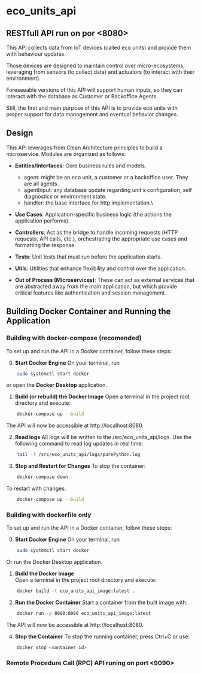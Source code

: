# eco_units_api
## RESTfull API run on por <8080>
This API collects data from IoT devices (called eco units) and provide them with behaviour updates.

Those devices are designed to maintain control over micro-ecosystems, leveraging from sensors (to collect data) and actuators (to interact with their environment).

Foreseeable versions of this API will support human inputs, so they can interact with the database as Customer or Backoffice Agents.

Still, the first and main purpose of this API is to provide eco units with proper support for data management and eventual behavior changes.

## Design
This API leverages from Clean Architecture principles to build a microservice.
Modules are organized as follows:

- **Entities/Interfaces**: Core business rules and models.
    - agent: might be an eco unit, a customer or a backoffice user. They are all agents.
    - agentInput: any database update regarding unit's configuration, self diagnostics or environment state.
    - handler: the base interface for http implementation.\

- **Use Cases**: Application-specific business logic (the actions the application performs).

- **Controllers**: Act as the bridge to handle incoming requests (HTTP requests, API calls, etc.), orchestrating the appropriate use cases and formatting the response.

- **Tests**: Unit tests that must run before the application starts.

- **Utils**: Utilities that enhance flexibility and control over the application.

- **Out of Process (Microservices)**: These can act as external services that are abstracted away from the main application, but which provide critical features like authentication and session management.

## Building Docker Container and Running the Application

### Building with docker-compose (recomended)

To set up and run the API in a Docker container, follow these steps:

0. **Start Docker Engine**
On your terminal, run
```bash
    sudo systemctl start docker
```
or open the **Docker Desktop** application.

1. **Build (or rebuild) the Docker Image**
Open a terminal in the project root directory and execute:  
```bash
    docker-compose up --build
```
The API will now be accessible at http://localhost:8080.

2. **Read logs**
All logs will be written to the /src/eco_units_api/logs.
Use the following command to read log updates in real time:
```bash
    tail -f /src/eco_units_api/logs/purePython.log
```

3. **Stop and Restart for Changes**
To stop the container:
```bash
    docker-compose down
```

To restart with changes:
```bash
    docker-compose up --build
```

### Building with dockerfile only

To set up and run the API in a Docker container, follow these steps:

0. **Start Docker Engine**
On your terminal, run
```bash
    sudo systemctl start docker
```
Or run the Docker Desktop application.

1. **Build the Docker Image**  
Open a terminal in the project root directory and execute:  
```bash
    docker build -t eco_units_api_image:latest .
```

2. **Run the Docker Container**
Start a container from the built image with:
```bash
    docker run -p 8080:8080 eco_units_api_image:latest
```
The API will now be accessible at http://localhost:8080.

4. **Stop the Container**
To stop the running container, press Ctrl+C or use:
```bash
    docker stop <container_id>
```



### Remote Procedure Call (RPC) API runing on port <9090>
